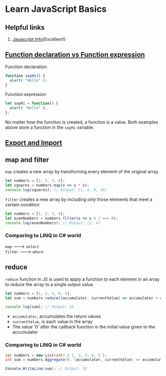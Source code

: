 # Learn JavaScript Basics

## Helpful links
1. [Javascript Info](https://javascript.info/)(Excellent!)

## [Function declaration vs Function expression](https://javascript.info/function-expressions)
Function declaration
```js
function sayHi() {
  alert( "Hello" );
}
```

Function expression
```js
let sayHi = function() {
  alert( "Hello" );
};
```
No matter how the function is created, a function is a value. Both examples above store a function in the `sayHi` variable.

## [Export and Import](https://javascript.info/import-export)

## map and filter
`map` creates a new array by transforming every element of the original array.
```js
let numbers = [1, 2, 3, 4];
let squares = numbers.map(x => x * x);
console.log(squares); // Output: [1, 4, 9, 16]
```

`filter` creates a new array by including only those elements that meet a certain condition
```js
let numbers = [1, 2, 3, 4];
let evenNumbers = numbers.filter(x => x % 2 === 0);
console.log(evenNumbers); // Output: [2, 4]
```

### Comparing to LINQ in C# world

`map` ---> `select`  
`filter` ---> `where`

## reduce
`reduce` function in JS is used to apply a function to each element in an array to reduce the array to a single output value.
```js
let numbers = [1, 2, 3, 4, 5];
let sum = numbers.reduce((accumulator, currentValue) => accumulator + currentValue, 0);

console.log(sum); // Output: 15
```
- `accumulator`, accumulates the return values
- `currentValue`, is each value in the array
- The value '0' after the callback function is the initial value given to the accumulator

### Comparing to LINQ in C# world
```c#
var numbers = new List<int> { 1, 2, 3, 4, 5 };
int sum = numbers.Aggregate(0, (accumulator, currentValue) => accumulator + currentValue);

Console.WriteLine(sum); // Output: 15
```
